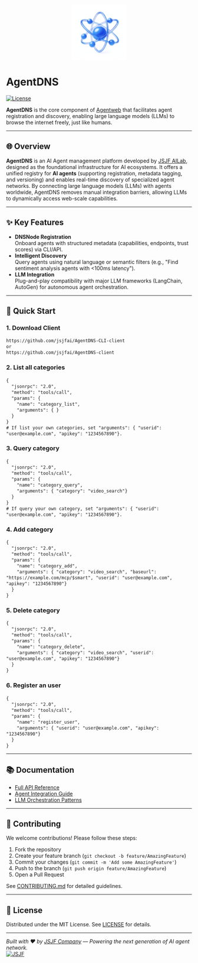 <p align='center'>
<img src='./resources/icon.png' width="150" height="150" alt="AgentDNS Icon" />
</p>

# AgentDNS

[![License](https://img.shields.io/badge/License-MIT-blue.svg)](LICENSE)

**AgentDNS** is the core component of [Agentweb](https://github.com/jsjfai/agentweb/blob/main/README.md) that facilitates agent registration and discovery, enabling large language models (LLMs) to browse the internet freely, just like humans.

---

## 🌐 Overview
**AgentDNS** is an AI Agent management platform developed by [JSJF AILab](https://www.jsjfsz.com/), designed as the foundational infrastructure for AI ecosystems. It offers a unified registry for **AI agents** (supporting registration, metadata tagging, and versioning) and enables real-time discovery of specialized agent networks. By connecting large language models (LLMs) with agents worldwide, AgentDNS removes manual integration barriers, allowing LLMs to dynamically access web-scale capabilities.

---

## ✨ Key Features
- **DNSNode Registration**  
  Onboard agents with structured metadata (capabilities, endpoints, trust scores) via CLI/API.
- **Intelligent Discovery**  
  Query agents using natural language or semantic filters (e.g., "Find sentiment analysis agents with <100ms latency").
- **LLM Integration**  
  Plug-and-play compatibility with major LLM frameworks (LangChain, AutoGen) for autonomous agent orchestration.

---

## 🚀 Quick Start

### 1. Download Client
```
https://github.com/jsjfai/AgentDNS-CLI-client
or
https://github.com/jsjfai/AgentDNS-client
```

### 2. List all categories
```
{
  "jsonrpc": "2.0",
  "method": "tools/call",
  "params": {
    "name": "category_list",
    "arguments": { }
  }
}
# If list your own categories, set "arguments": { "userid": "user@example.com", "apikey": "1234567890"}.
```

### 3. Query category
```
{
  "jsonrpc": "2.0",
  "method": "tools/call",
  "params": {
    "name": "category_query",
    "arguments": { "category": "video_search"}
  }
}
# If query your own category, set "arguments": { "userid": "user@example.com", "apikey": "1234567890"}.
```

### 4. Add category
```
{
  "jsonrpc": "2.0",
  "method": "tools/call",
  "params": {
    "name": "category_add",
    "arguments": { "category": "video_search", "baseurl": "https://example.com/mcp/$smart", "userid": "user@example.com", "apikey": "1234567890"}
  }
}
```

### 5. Delete category
```
{
  "jsonrpc": "2.0",
  "method": "tools/call",
  "params": {
    "name": "category_delete",
    "arguments": { "category": "video_search", "userid": "user@example.com", "apikey": "1234567890"}
  }
}
```

### 6. Register an user
```
{
  "jsonrpc": "2.0",
  "method": "tools/call",
  "params": {
    "name": "register_user",
    "arguments": { "userid": "user@example.com", "apikey": "1234567890"}
  }
}
```

---

## 📚 Documentation
- [Full API Reference](https://docs.agentdns.jsjf.ai)
- [Agent Integration Guide](https://docs.agentdns.jsjf.ai/guides/integration)
- [LLM Orchestration Patterns](https://docs.agentdns.jsjf.ai/guides/llm-orchestration)

---

## 🤝 Contributing
We welcome contributions! Please follow these steps:
1. Fork the repository
2. Create your feature branch (`git checkout -b feature/AmazingFeature`)
3. Commit your changes (`git commit -m 'Add some AmazingFeature'`)
4. Push to the branch (`git push origin feature/AmazingFeature`)
5. Open a Pull Request

See [CONTRIBUTING.md](CONTRIBUTING.md) for detailed guidelines.

---

## 📄 License
Distributed under the MIT License. See [LICENSE](LICENSE) for details.

---

*Built with ❤️ by [JSJF Company](https://www.jsjfsz.com/) — Powering the next generation of AI agent network.*  
[![JSJF](https://www.jsjfsz.com/favicon.png)](https://www.jsjfsz.com/)
